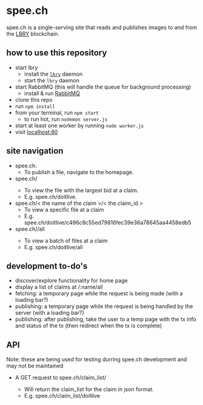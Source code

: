 # spee.ch
spee.ch is a single-serving site that reads and publishes images to and from the [LBRY](https://lbry.io/) blockchain.

## how to use this repository
* start lbry
	* install the [`lbry`](https://github.com/lbryio/lbry) daemon
	* start the `lbry` daemon
* start RabbitMQ (this will handle the queue for background processing)
	* install & run [RabbitMQ](https://www.rabbitmq.com/#getstarted)
* clone this repo
* run `npm install`
* from your terminal, run `npm start`
	* to run hot, run `nodemon server.js`
* start at least one worker by running `node worker.js`
* visit [localhost:80](http://localhost:80) 

## site navigation

* spee.ch.
	* To publish a file, navigate to the homepage.
* spee.ch/<the name of the claim>
	* To view the file with the largest bid at a claim.
	* E.g. spee.ch/doitlive.
* spee.ch/< the name of the claim >/< the claim_id >
	* To view a specific file at a claim
	* E.g. spee.ch/doitlive/c496c8c55ed79816fec39e36a78645aa4458edb5
* spee.ch/<the name of the claim>/all
	* To view a batch of files at a claim
	* E.g. spee.ch/doitlive/all

## development to-do's
* discover/explore functionality for home page
* display a list of claims at /:name/all
* fetching: a temporary page while the request is being made (with a loading bar?)
* publishing: a temporary page while the request is being handled by the server (with a loading bar?)
* publishing: after publishing, take the user to a temp page with the tx info and status of the tx (then redirect when the tx is complete)

## API

Note: these are being used for testing durring spee.ch development and may not be maintained

* A GET request to spee.ch/claim_list/<the name of the claim>
	* Will return the claim_list for the claim in json format.
	* E.g. spee.ch/claim_list/doitlive

